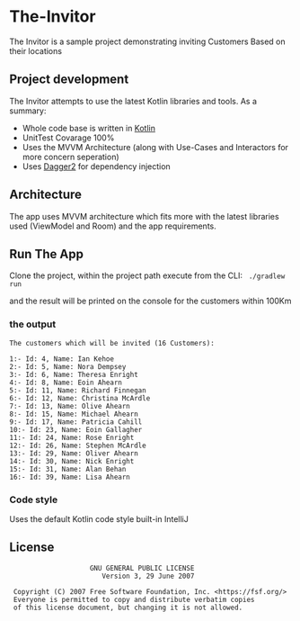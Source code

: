 # The-Invitor
The Invitor is a sample project demonstrating inviting Customers Based on their locations

## Project development

The Invitor attempts to use the latest Kotlin libraries and tools. As a summary:

 * Whole code base is written in [Kotlin](https://kotlinlang.org/)
 * UnitTest Covarage 100%
 * Uses the MVVM Architecture (along with Use-Cases and Interactors for more concern seperation)
* Uses [Dagger2](https://google.github.io/dagger) for dependency injection

## Architecture
The app uses MVVM architecture which fits more with the latest libraries used (ViewModel and Room) and the app requirements.

## Run The App

Clone the project, within the project path execute from the CLI:
  ``` ./gradlew run```

and the result will be printed on the console for the customers within 100Km

### the output
```
The customers which will be invited (16 Customers):

1:- Id: 4, Name: Ian Kehoe
2:- Id: 5, Name: Nora Dempsey
3:- Id: 6, Name: Theresa Enright
4:- Id: 8, Name: Eoin Ahearn
5:- Id: 11, Name: Richard Finnegan
6:- Id: 12, Name: Christina McArdle
7:- Id: 13, Name: Olive Ahearn
8:- Id: 15, Name: Michael Ahearn
9:- Id: 17, Name: Patricia Cahill
10:- Id: 23, Name: Eoin Gallagher
11:- Id: 24, Name: Rose Enright
12:- Id: 26, Name: Stephen McArdle
13:- Id: 29, Name: Oliver Ahearn
14:- Id: 30, Name: Nick Enright
15:- Id: 31, Name: Alan Behan
16:- Id: 39, Name: Lisa Ahearn

```

### Code style
Uses the default Kotlin code style built-in IntelliJ

## License

```
                    GNU GENERAL PUBLIC LICENSE
                       Version 3, 29 June 2007

 Copyright (C) 2007 Free Software Foundation, Inc. <https://fsf.org/>
 Everyone is permitted to copy and distribute verbatim copies
 of this license document, but changing it is not allowed.

```

